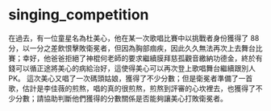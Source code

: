 # singing_competition
在過去，有一位童星名為杜美心，他在某一次歌唱比賽中以挑戰者身份獲得了 88 分，以一分之差飲恨擊敗衛冕者，但因為胸部痼疾，因此久久無法再次上去舞台比賽；幸好，他爸爸拒絕了神棍何老師的要求繼續膜拜慈孤觀音繳納功德金，終於有錢可以循正途將美心的病給治好，這使得美心可以再次登上歌唱舞台繼續跟別人 PK。    這次美心又唱了一次碼頭姑娘，獲得了不少分數；但是衛冕者準備了一首歌，估計是李佳薇的煎熬，唱的真的很煎熬，煎熬到評審的心坎裡去，也獲得了不少分數；請協助判斷他們獲得的分數關係是否能夠讓美心打敗衛冕者。
